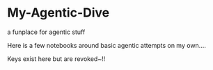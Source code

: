 # My-Agentic-Dive
a funplace for agentic stuff

Here is a few notebooks around basic agentic attempts on my own....

Keys exist here but are revoked~!!
